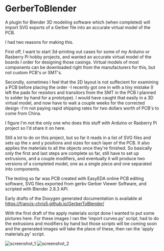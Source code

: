 # GerberToBlender
A plugin for Blender 3D modeling software which (when completed) will import SVG exports of a Gerber file into an accurate virtual model of the PCB. 

I had two reasons for making this.

First off, I want to start 3d-printing out cases for some of my Arduino or Rasberry Pi hobby projects, and wanted an accurate virtual model of the boards I order for designing those casings. Virtual models of most components can be downloaded right from the manufacturers for this, but not custom PCB's or SMT's.

Secondly, sometimes I feel that the 2D layout is not suffecient for examining a PCB before placing the order -I recently got one in with a tiny mistake (I left the pads for resistors and transitors from the SMT in the PCB I planned to solder by hand for a prototype). I would have caught that easily in a 3D virtual model, and now have to wait a couple weeks for the corrected design -I'm not paying rapid shipping rates for two dollars worth of PCB's to come from China.

I figure I'm not the only one who does this stuff with Arduino or Rasberry Pi project so I'd share it on here.

Still a lot to do on this project, but so far it reads in a list of SVG files and sets up the x and y positions and sizes for each layer of the PCB. It also applies the materials to all the objects once they're finished. So basically only the first and last steps are complete so far, still have to set up extrusions, and a couple modifiers, and eventually it will produce two versions of a completed model, one as a single piece and one separated into components.


The testing so far was PCB created with EasyEDA online PCB editing software, SVG files exported from gerbv Gerber Viewer Software, and scripted with Blender 2.8.3 API.


Early drafts of the Doxygen generated documentation is available at https://francis-chris5.github.io/GerberToBlender/ 



With the first draft of the apply materials script done I wanted to put some pictures here. For these images I ran the 'import curves.py' script, had to do the extrusions and modifiers by hand but those scripts will be coming soon and the generated images will take the place of these, then ran the 'apply materials.py' script.

![screenshot_1](https://user-images.githubusercontent.com/50467171/85911989-ef215b80-b7f6-11ea-824b-2f91e12ab948.png)
![screenshot_2](https://user-images.githubusercontent.com/50467171/85911992-f183b580-b7f6-11ea-8711-826e96492884.png)

